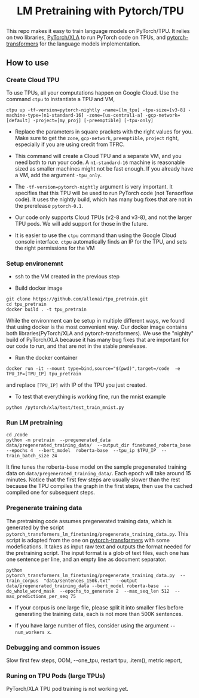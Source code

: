# <p align=center> LM Pretraining with Pytorch/TPU</p>
This repo makes it easy to train language models on PyTorch/TPU. It relies on two libraries, [PyTorch/XLA](https://github.com/pytorch/xla/) to run PyTorch code on TPUs, and [pytorch-transformers](https://github.com/huggingface/pytorch-transformers) for the language models implementation.

## How to use

###  Create Cloud TPU

To use TPUs, all your computations happen on Google Cloud. Use the command `ctpu` to instantiate a TPU and VM,

```
ctpu up -tf-version=pytorch-nightly -name=[lm_tpu] -tpu-size=[v3-8] -machine-type=[n1-standard-16] -zone=[us-central1-a] -gcp-network=[default] -project=[my_proj] [-preemptible] [-tpu-only]
```

-  Replace the parameters in square prackets with the right values for you. Make sure to get the `zone`, `gcp-network`, `preemptible`, `project` right, especially if you are using credit from TFRC.

- This command will create a Cloud TPU and a separate VM, and you need both to run your code. A `n1-standard-16` machine is reasonable sized as smaller machines might not be fast enough. If you already have a VM, add the argument `-tpu_only`.

- The `-tf-version=pytorch-nightly` argument is very important. It specifies that this TPU will be used to run PyTorch code (not Tensorflow code). It uses the nightly build, which has many bug fixes that are not in the prerelease `pytorch-0.1`.

- Our code only supports Cloud TPUs (v2-8 and v3-8), and not the larger TPU pods. We will add support for those in the future.

- It is easier to use the `ctpu` command than using the Google Cloud console interface. `ctpu` automatically finds an IP for the TPU, and sets the right permissions for the VM


###  Setup environemnt

- ssh to the VM created in the previous step

- Build docker image
```
git clone https://github.com/allenai/tpu_pretrain.git
cd tpu_pretrain
docker build . -t tpu_pretrain
```
While the environment can be setup in multiple different ways, we found that using docker is the most convenient way. Our docker image contains both libraries(PyTorch/XLA and pytorch-transformers). We use the "nighlty" build of PyTorch/XLA because it has many bug fixes that are important for our code to run, and that are not in the stable prerelease. 

- Run the docker container
```
docker run -it --mount type=bind,source="$(pwd)",target=/code  -e TPU_IP=[TPU_IP] tpu_pretrain
```
and replace `[TPU_IP]` with IP of the TPU you just created.

- To test that everything is working fine, run the mnist example
```
python /pytorch/xla/test/test_train_mnist.py
```

###  Run LM pretraining

```
cd /code
python -m pretrain  --pregenerated_data data/pregenerated_training_data/  --output_dir finetuned_roberta_base  --epochs 4  --bert_model  roberta-base  --tpu_ip $TPU_IP  --train_batch_size 24
```
It fine tunes the roberta-base model on the sample pregenerated training data on `data/pregenerated_training_data/`. Each epoch will take around 15 minutes. Notice that the first few steps are usually slower than the rest because the TPU compiles the graph in the first steps, then use the cached compiled one for subsequent steps.


###  Pregenerate training data

The pretraining code assumes pregenerated training data, which is generated by the script `pytorch_transformers_lm_finetuning/pregenerate_training_data.py`. This script is adopted from the one on [pytorch-transformers](https://github.com/huggingface/pytorch-transformers/blob/master/examples/lm_finetuning/pregenerate_training_data.py) with some modefications. It takes as input raw text and outputs the format needed for the pretraining script. The input format
is a glob of text files, each one has one sentence per line, and an empty line as document separator.

```
python  pytorch_transformers_lm_finetuning/pregenerate_training_data.py  --train_corpus  "data/sentences_150k.txt"  --output data/pregenerated_training_data --bert_model roberta-base  --do_whole_word_mask  --epochs_to_generate 2  --max_seq_len 512  --max_predictions_per_seq 75
```

- If your corpus is one large file, please split it into smaller files before generating the training data, each is not more than 500K sentences.

- If you have large number of files, consider using the argument `--num_workers x`.


###  Debugging and common issues

Slow first few steps, OOM, --one_tpu, restart tpu, .item(), metric report, 


###  Runing on TPU Pods (large TPUs)

PyTorch/XLA TPU pod training is not working yet. 
